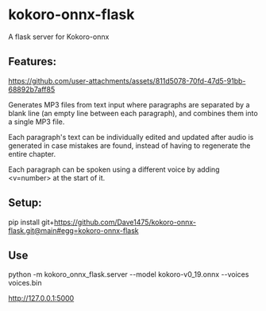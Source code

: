 # kokoro-onnx-flask

A flask server for Kokoro-onnx

## Features:



https://github.com/user-attachments/assets/811d5078-70fd-47d5-91bb-68892b7aff85



Generates MP3 files from text input where paragraphs are separated by a blank line (an empty line between each paragraph), and combines them into a single MP3 file.

Each paragraph's text can be individually edited and updated after audio is generated in case mistakes are found, instead of having to regenerate the entire chapter.

Each paragraph can be spoken using a different voice by adding <v=number> at the start of it.

## Setup:
pip install git+https://github.com/Dave1475/kokoro-onnx-flask.git@main#egg=kokoro-onnx-flask

## Use
python -m kokoro_onnx_flask.server  --model kokoro-v0_19.onnx --voices voices.bin

http://127.0.0.1:5000
